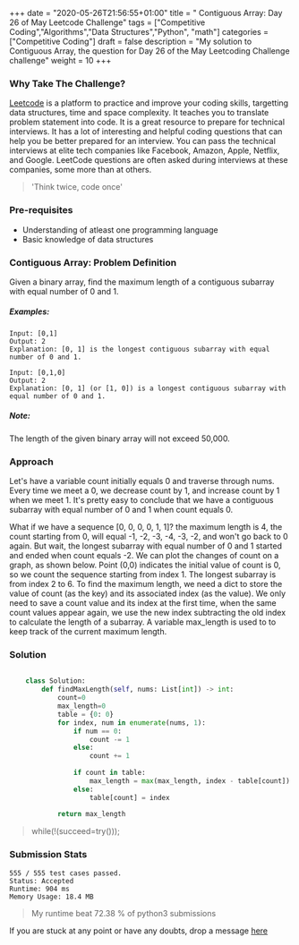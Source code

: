 +++
date = "2020-05-26T21:56:55+01:00"
title = " Contiguous Array: Day 26 of May Leetcode Challenge"
tags = ["Competitive Coding","Algorithms","Data Structures","Python", "math"]
categories = ["Competitive Coding"]
draft = false
description = "My solution to Contiguous Array, the question for Day 26 of the May Leetcoding Challenge challenge"
weight = 10
+++

### Why Take The Challenge?

[Leetcode](https://leetcode.com/) is a platform to practice and improve your coding skills, targetting data structures, time and space complexity. It teaches you to translate problem statement into code. It is a great resource to prepare for technical interviews. It has a lot of interesting and helpful coding questions that can help you be better prepared for an interview. You can pass the technical interviews at elite tech companies like Facebook, Amazon, Apple, Netflix, and Google. LeetCode questions are often asked during interviews at these companies, some more than at others. 

> 'Think twice, code once'

### Pre-requisites
- Understanding of atleast one programming language
- Basic knowledge of data structures

###  Contiguous Array: Problem Definition

Given a binary array, find the maximum length of a contiguous subarray with equal number of 0 and 1.

##### Examples:

    Input: [0,1]
    Output: 2
    Explanation: [0, 1] is the longest contiguous subarray with equal number of 0 and 1.

    Input: [0,1,0]
    Output: 2
    Explanation: [0, 1] (or [1, 0]) is a longest contiguous subarray with equal number of 0 and 1.

##### Note:

 The length of the given binary array will not exceed 50,000.

### Approach

Let's have a variable count initially equals 0 and traverse through nums. Every time we meet a 0, we decrease count by 1, and increase count by 1 when we meet 1. It's pretty easy to conclude that we have a contiguous subarray with equal number of 0 and 1 when count equals 0.

What if we have a sequence [0, 0, 0, 0, 1, 1]? the maximum length is 4, the count starting from 0, will equal -1, -2, -3, -4, -3, -2, and won't go back to 0 again. But wait, the longest subarray with equal number of 0 and 1 started and ended when count equals -2. We can plot the changes of count on a graph, as shown below. Point (0,0) indicates the initial value of count is 0, so we count the sequence starting from index 1. The longest subarray is from index 2 to 6. To find the maximum length, we need a dict to store the value of count (as the key) and its associated index (as the value). We only need to save a count value and its index at the first time, when the same count values appear again, we use the new index subtracting the old index to calculate the length of a subarray. A variable max_length is used to to keep track of the current maximum length.

### Solution

``` python    

    class Solution:
        def findMaxLength(self, nums: List[int]) -> int:
            count=0
            max_length=0
            table = {0: 0}
            for index, num in enumerate(nums, 1):
                if num == 0:
                    count -= 1
                else:
                    count += 1
                
                if count in table:
                    max_length = max(max_length, index - table[count])
                else:
                    table[count] = index
            
            return max_length

```


> while(!(succeed=try())); 


### Submission Stats
            
    555 / 555 test cases passed.
    Status: Accepted
    Runtime: 904 ms
    Memory Usage: 18.4 MB

>My runtime beat 72.38 % of python3 submissions

If you are stuck at any point or have any doubts, drop a message [here](https://www.vrushtimody.me/)